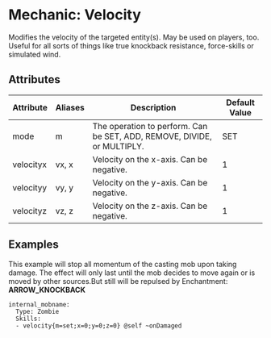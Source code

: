 Mechanic: Velocity
==================

Modifies the velocity of the targeted entity(s). May be used on players,
too. Useful for all sorts of things like true knockback resistance,
force-skills or simulated wind.

Attributes
----------

| Attribute | Aliases | Description                                                             | Default Value |
|-----------|---------|-------------------------------------------------------------------------|---------------|
| mode      | m       | The operation to perform. Can be SET, ADD, REMOVE, DIVIDE, or MULTIPLY. | SET           |
| velocityx | vx, x   | Velocity on the x-axis. Can be negative.                                | 1             |
| velocityy | vy, y   | Velocity on the y-axis. Can be negative.                                | 1             |
| velocityz | vz, z   | Velocity on the z-axis. Can be negative.                                | 1             |

  

Examples
--------

This example will stop all momentum of the casting mob upon taking
damage. The effect will only last until the mob decides to move again or
is moved by other sources.But still will be repulsed by Enchantment: **ARROW_KNOCKBACK**

    internal_mobname:
      Type: Zombie
      Skills:
      - velocity{m=set;x=0;y=0;z=0} @self ~onDamaged